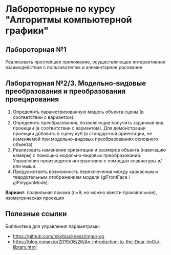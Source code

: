 # Лабороторные по курсу "Алгоритмы компьютерной графики"

## Лабороторная №1
Реализовать простейшее приложение, осуществляющее интерактивное взаимодействие с пользователем и элементарное рисование
## Лабораторная №2/3. Модельно-видовые преобразования и преобразования проецирования
1. Определить параметризованную модель объекта сцены (в соответствии с вариантом).
2. Определить преобразования, позволяющие получить заданный вид проекции (в соответствии с вариантом). Для
демонстрации проекции добавить в сцену куб (в стандартной ориентации, не изменяемой при модельно-видовых
преобразованиях основного объекта).
3. Реализовать изменение ориентации и размеров объекта (навигацию камеры) с помощью модельно-видовых
преобразований. Управление производится интерактивно с помощью клавиатуры и/или мыши.
4. Предусмотреть возможность переключения между каркасным и твердотельным отображением модели (glFrontFace /
glPolygonMode).

__Вариант__: правильная призма (n=9, но можно ввести произвольное), изометрическая проекция

## Полезные ссылки
Библиотека для управления параметрами: 
- https://github.com/inkyblackness/imgui-go
- https://blog.conan.io/2019/06/26/An-introduction-to-the-Dear-ImGui-library.html